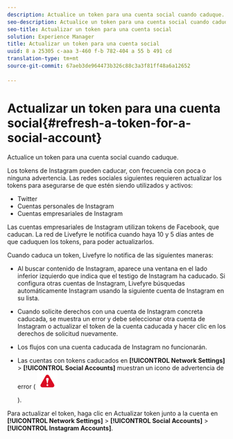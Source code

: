 ```yaml
---
description: Actualice un token para una cuenta social cuando caduque.
seo-description: Actualice un token para una cuenta social cuando caduque.
seo-title: Actualizar un token para una cuenta social
solution: Experience Manager
title: Actualizar un token para una cuenta social
uuid: 8 a 25305 c-aaa 3-460 f-b 782-404 a 55 b 491 cd
translation-type: tm+mt
source-git-commit: 67aeb3de964473b326c88c3a3f81ff48a6a12652

---
```



# Actualizar un token para una cuenta social{#refresh-a-token-for-a-social-account}

Actualice un token para una cuenta social cuando caduque.

Los tokens de Instagram pueden caducar, con frecuencia con poca o ninguna advertencia. Las redes sociales siguientes requieren actualizar los tokens para asegurarse de que estén siendo utilizados y activos:

* Twitter
* Cuentas personales de Instagram
* Cuentas empresariales de Instagram

Las cuentas empresariales de Instagram utilizan tokens de Facebook, que caducan. La red de Livefyre le notifica cuando haya 10 y 5 días antes de que caduquen los tokens, para poder actualizarlos.

Cuando caduca un token, Livefyre lo notifica de las siguientes maneras:

* Al buscar contenido de Instagram, aparece una ventana en el lado inferior izquierdo que indica que el testigo de Instagram ha caducado. Si configura otras cuentas de Instagram, Livefyre búsquedas automáticamente Instagram usando la siguiente cuenta de Instagram en su lista.
* Cuando solicite derechos con una cuenta de Instagram concreta caducada, se muestra un error y debe seleccionar otra cuenta de Instagram o actualizar el token de la cuenta caducada y hacer clic en los derechos de solicitud nuevamente.
* Los flujos con una cuenta caducada de Instagram no funcionarán.
* Las cuentas con tokens caducados en **[!UICONTROL Network Settings]** > **[!UICONTROL Social Accounts]** muestran un icono de advertencia de error ( ![](assets/warningError.png)

   ).

Para actualizar el token, haga clic en Actualizar token junto a la cuenta en **[!UICONTROL Network Settings]** > **[!UICONTROL Social Accounts]** > **[!UICONTROL Instagram Accounts]**.
